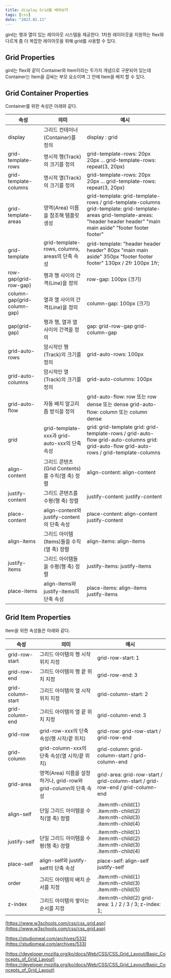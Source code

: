 ```yaml
---
title: display Grid를 배워보자
tags: [css]
date: "2023.02.11"
---
```

gird는 행과 열이 있는 레이아웃 시스템을 제공한다. 1차원 레이아웃을 지원하는 flex와 다르게 좀 더 복잡한 레이아웃을 위해 grid를 사용할 수 있다.

## Grid Properties 

gird는 flex와 같이 Container와 Item이라는 두가지 개념으로 구분되어 있는데 Container는 Item을 감싸는 부모 요소이며 그 안에 Item을 배치 할 수 있다.

## Grid Container Properties 

Container를 위한 속성은 아래와 같다.

| 속성 | 의미 | 예시 |
| --- | --- | --- |
| display | 그리드 컨테이너(Container)를 정의 | display : grid |
| grid-template-rows | 명시적 행(Track)의 크기를 정의 | grid-template-rows: 20px 20px ... grid-template-rows: repeat(3, 20px) |
| grid-template-columns | 명시적 열(Track)의 크기를 정의 | grid-template-rows: 20px 20px ... grid-template-rows: repeat(3, 20px) |
| grid-template-areas | 영역(Area) 이름을 참조해 템플릿 생성 | grid-template: grid-template-rows / grid-template-columns grid-template: grid-template-areas  grid-template-areas: "header header header" "main main aside" "footer footer footer" |
| grid-template | grid-template-rows, columns, areas의 단축 속성 | grid-template: "header header header" 80px "main main aside" 350px "footer footer footer" 130px / 2fr 100px 1fr; |
| row-gap(grid-row-gap) | 행과 행 사이의 간격(Line)을 정의 | row-gap: 100px (크기) |
| column-gap(grid-column-gap) | 열과 열 사이의 간격(Line)을 정의 | column-gap: 100px (크기) |
| gap(grid-gap) | 행과 행, 열과 열 사이의 간격을 정의 | gap: grid-row-gap grid-column-gap |
| grid-auto-rows | 암시적인 행(Track)의 크기를 정의 | grid-auto-rows: 100px |
| grid-auto-columns | 암시적인 열(Track)의 크기를 정의 | grid-auto-columns: 100px |
| grid-auto-flow | 자동 배치 알고리즘 방식을 정의 | grid-auto-flow: row  또는  row dense  또는  dense grid-auto-flow: column  또는  column dense |
| grid | grid-template-xxx과 grid-auto-xxx의 단축 속성 | grid: grid-template grid: grid-template-rows / grid-auto-flow grid-auto-columns  grid: grid-auto-flow grid-auto-rows / grid-template-columns |
| align-content | 그리드 콘텐츠(Grid Contents)를 수직(열 축) 정렬 | align-content: align-content |
| justify-content | 그리드 콘텐츠를 수평(행 축) 정렬 | justify-content: justify-content |
| place-content | align-content와 justify-content의 단축 속성 | place-content: align-content justify-content |
| align-items | 그리드 아이템(Items)들을 수직(열 축) 정렬 | align-items: align-items |
| justify-items | 그리드 아이템들을 수평(행 축) 정렬 | justify-items: justify-items |
| place-items | align-items와 justify-items의 단축 속성 | place-items: align-items justify-items |
## Grid Item Properties 

Item을 위한 속성들은 아래와 같다.

| 속성 | 의미 | 예시 |
| --- | --- | --- |
| grid-row-start | 그리드 아이템의 행 시작 위치 지정 | grid-row-start: 1 |
| grid-row-end | 그리드 아이템의 행 끝 위치 지정 | grid-row-end: 3 |
| grid-column-start | 그리드 아이템의 열 시작 위치 지정 | grid-column-start: 2 |
| grid-column-end | 그리드 아이템의 열 끝 위치 지정 | grid-column-end: 3 |
| grid-row | grid-row-xxx의 단축 속성(행 시작/끝 위치) | grid-row: grid-row-start / grid-row-end |
| grid-column | grid-column-xxx의 단축 속성(열 시작/끝 위치) | grid-column: grid-column-start / grid-column-end |
| grid-area | 영역(Area) 이름을 설정하거나, grid-row와 grid-column의 단축 속성 | grid-area: grid-row-start / grid-column-start / grid-row-end / grid-column-end |
| align-self | 단일 그리드 아이템을 수직(열 축) 정렬 | .item:nth-child(1)  .item:nth-child(2)  .item:nth-child(3)  .item:nth-child(4)  |
| justify-self | 단일 그리드 아이템을 수평(행 축) 정렬 | .item:nth-child(1)  .item:nth-child(2)  .item:nth-child(3)  .item:nth-child(4)  |
| place-self | align-self와 justify-self의 단축 속성 | place-self: align-self justify-self |
| order | 그리드 아이템의 배치 순서를 지정 | .item:nth-child(1)  .item:nth-child(3)  .item:nth-child(5)  |
| z-index | 그리드 아이템의 쌓이는 순서를 지정 | .item:nth-child(2)  grid-area: 1 / 2 / 3 / 3; z-index: 1;   |
[https://www.w3schools.com/css/css_grid.asp](https://www.w3schools.com/css/css_grid.asp) 

[https://studiomeal.com/archives/533](https://studiomeal.com/archives/533) 

[https://developer.mozilla.org/ko/docs/Web/CSS/CSS_Grid_Layout/Basic_Concepts_of_Grid_Layout](https://developer.mozilla.org/ko/docs/Web/CSS/CSS_Grid_Layout/Basic_Concepts_of_Grid_Layout) 
